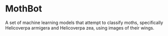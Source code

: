 # MothBot

A set of machine learning models that attempt to classify moths, specifically Helicoverpa armigera and Helicoverpa zea, using images of their wings.